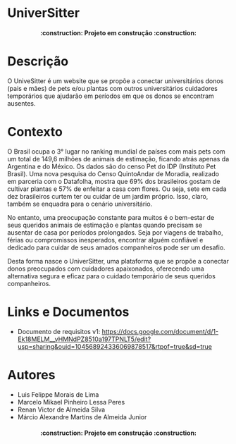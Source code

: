 # UniverSitter

<h4 align="center"> 
    :construction:  Projeto em construção  :construction:
</h4>

# Descrição
O UniveSitter é um website que se propõe a conectar universitários donos (pais e mães) de pets e/ou plantas com outros universitários cuidadores temporários que ajudarão em períodos em que os donos se encontram ausentes.

# Contexto
<p>  O Brasil ocupa o 3° lugar no ranking mundial de países com mais pets com um total de 149,6 milhões de animais de estimação, ficando atrás apenas da Argentina e do México. Os dados são do censo Pet do IDP (Instituto Pet Brasil). Uma nova pesquisa do Censo QuintoAndar de Moradia, realizado em parceria com o Datafolha, mostra que 69% dos brasileiros gostam de cultivar plantas e 57% de enfeitar a casa com flores. Ou seja, sete em cada dez brasileiros curtem ter ou cuidar de um jardim próprio.  Isso, claro, também se enquadra para o cenário universitário. 
</p>
<p>No entanto, uma preocupação constante para muitos é o bem-estar de seus queridos animais de estimação e plantas quando precisam se ausentar de casa por períodos prolongados. Seja por viagens de trabalho, férias ou compromissos inesperados, encontrar alguém confiável e dedicado para cuidar de seus amados companheiros pode ser um desafio.
</p>
<p>Desta forma nasce o  UniverSitter, uma plataforma que se propõe a conectar donos preocupados com cuidadores apaixonados, oferecendo uma alternativa segura e eficaz para o cuidado temporário de seus queridos companheiros.
</p>

# Links e Documentos
* Documento de requisitos v1: https://docs.google.com/document/d/1-Ek18MELM__vHMNdPZ8510a197TPNLT5/edit?usp=sharing&ouid=104568924336069878517&rtpof=true&sd=true

# Autores
* Luis Felippe Morais de Lima
* Marcelo Mikael Pinheiro Lessa Peres
* Renan Victor de Almeida Silva
* Márcio Alexandre Martins de Almeida Junior

<h4 align="center"> 
    :construction:  Projeto em construção  :construction:
</h4>
